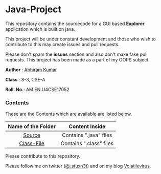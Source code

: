# Java-Project

This repository contains the sourcecode for a GUI based **Explorer** application which is built on java.

This project will be under constant development and those who wish to contribute to this may create issues and pull requests.

Please don't spam the **issues** section and also don't make fake pull requests. This project has been made as a part of my OOPS subject.

**Author** : [Abhiram Kumar](https://twitter.com/_stuxn3t)

**Class**  : S-3, CSE-A

**Roll. No.**: AM.EN.U4CSE17052

### Contents

These are the Contents which are available are listed below.

| Name of the Folder | Content Inside |
|:------------------:|:--------------:|
| [Source](./Source-Code)| Contains ".java" files |
| [Class-File](./Java-Class-Files)| Contains ".class" files |


Please contribute to this repository.

Please follow me on twitter ([@_stuxn3t](https://twitter.com/_stuxn3t)) and on my blog [Volatilevirus](https://volatilevirus.home.blog/).


